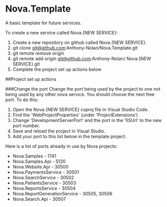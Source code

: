 # Nova.Template
A basic template for future services.

To create a new service called Nova.{NEW SERVICE}:

1. Create a new repository on github called Nova.{NEW SERVICE}.
2. git clone git@github.com:Anthony-Nolan/Nova.Template.git
3. git remote remove origin
4. git remote add origin git@github.com:Anthony-Nolan/ Nova.{NEW SERVICE}.git
5. Complete the project set up actions below

##Project set up actions

###Change the port
Change the port being used by the project to one not being used by any other nova service. You should choose the next free port. To do this:
1. Open the Nova.{NEW SERVICE} csproj file in Visual Studio Code.
2. Find the 'WebProjectProperties' (under 'ProjectExtensions')
3. Change 'DevelopmentServerPort' and the port in the 'IISUrl' to the new port number.
4. Save and reload the project in Visual Studio.
5. Add your port to this list below in the template project.

Here is a list of ports already in use by Nova projects:
* Nova.Samples - 1741
* Nova.Samples.Api - 5120
* Nova.Website.Api - 30500
* Nova.PaymentsService - 30501
* Nova.SearchService - 30502
* Nova.PatientsService - 30503
* Nova.ReportsService - 30504
* Nova.ReportGenerationService - 30505, 30506
* Nova.Search.Api - 30507
